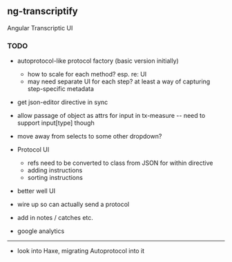 ## ng-transcriptify

Angular Transcriptic UI

### TODO

- autoprotocol-like protocol factory (basic version initially)
  - how to scale for each method? esp. re: UI
  - may need separate UI for each step? at least a way of capturing step-specific metadata

- get json-editor directive in sync

- allow passage of object as attrs for input in tx-measure -- need to support input[type] though

- move away from selects to some other dropdown?

- Protocol UI
  - refs need to be converted to class from JSON for within directive
  - adding instructions
  - sorting instructions
  
- better well UI

- wire up so can actually send a protocol

- add in notes / catches etc.

- google analytics

---

- look into Haxe, migrating Autoprotocol into it
